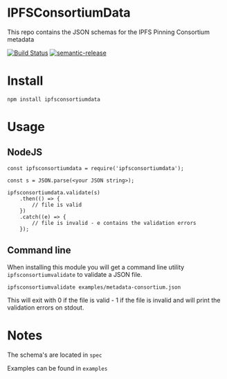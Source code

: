 # IPFSConsortiumData

This repo contains the JSON schemas for the IPFS Pinning Consortium metadata

[![Build Status](https://travis-ci.org/ipfsconsortium/IPFSConsortiumData.svg?branch=master)](https://travis-ci.org/ipfsconsortium/IPFSConsortiumData)
[![semantic-release](https://img.shields.io/badge/%20%20%F0%9F%93%A6%F0%9F%9A%80-semantic--release-e10079.svg)](https://github.com/semantic-release/semantic-release)


# Install

`npm install ipfsconsortiumdata`

# Usage

## NodeJS

```
const ipfsconsortiumdata = require('ipfsconsortiumdata');

const s = JSON.parse(<your JSON string>);

ipfsconsortiumdata.validate(s)
	.then(() => {
		// file is valid
	})
	.catch((e) => {
		// file is invalid - e contains the validation errors
	});

```

## Command line

When installing this module you will get a command line utility `ipfsconsortiumvalidate` to validate a JSON file.

```
ipfsconsortiumvalidate examples/metadata-consortium.json
```

This will exit with 0 if the file is valid - 1 if the file is invalid and will print the validation errors on stdout.


# Notes

The schema's are located in `spec`

Examples can be found in `examples`




